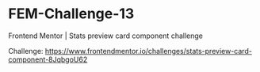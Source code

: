 # FEM-Challenge-13
 Frontend Mentor | Stats preview card component challenge

Challenge: https://www.frontendmentor.io/challenges/stats-preview-card-component-8JqbgoU62
